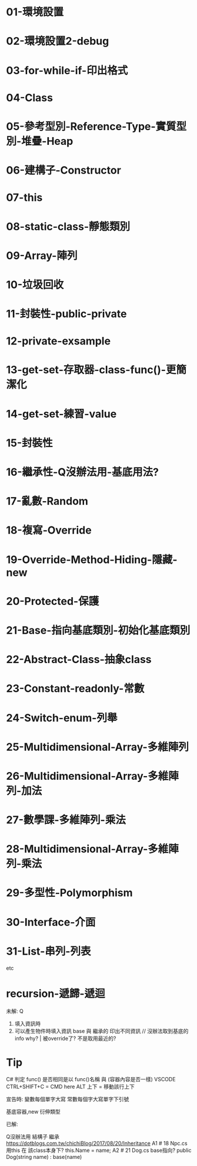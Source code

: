 ﻿# 01-環境設置
# 02-環境設置2-debug 
# 03-for-while-if-印出格式
# 04-Class
# 05-參考型別-Reference-Type-實質型別-堆疊-Heap
# 06-建構子-Constructor
# 07-this
# 08-static-class-靜態類別
# 09-Array-陣列
# 10-垃圾回收
# 11-封裝性-public-private
# 12-private-exsample
# 13-get-set-存取器-class-func()-更簡潔化
# 14-get-set-練習-value
# 15-封裝性
# 16-繼承性-Q沒辦法用-基底用法?
# 17-亂數-Random
# 18-複寫-Override
# 19-Override-Method-Hiding-隱藏-new
# 20-Protected-保護
# 21-Base-指向基底類別-初始化基底類別
# 22-Abstract-Class-抽象class
# 23-Constant-readonly-常數
# 24-Switch-enum-列舉
# 25-Multidimensional-Array-多維陣列
# 26-Multidimensional-Array-多維陣列-加法
# 27-數學課-多維陣列-乘法
# 28-Multidimensional-Array-多維陣列-乘法 
# 29-多型性-Polymorphism
# 30-Interface-介面
# 31-List-串列-列表

etc
# recursion-遞歸-遞迴



未解:
Q 
1. 填入資訊時
2. 可以產生物件時填入資訊  base 與  繼承的 印出不同資訊
// 沒辦法取到基底的 info why?  | 被override了? 不是取用最近的?


# Tip

C#  判定  func() 是否相同是以 func()名稱 與 (容器內容是否一樣)
VSCODE 
CTRL+SHIFT+C  = CMD here
ALT 上下 = 移動該行上下

宣告時:
變數每個單字大寫
常數每個字大寫單字下引號

基底容器,new 衍伸類型

已解:

Q沒辦法用 結構子 繼承
https://dotblogs.com.tw/chichiBlog/2017/08/20/Inheritance
A1 # 18 Npc.cs 用this 在 該class本身下? this.Name =  name;
A2 # 21 Dog.cs base指向?  public Dog(string name) : base(name)
